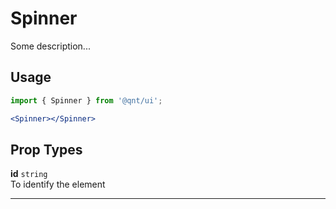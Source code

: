 # Spinner

Some description...

## Usage

```js
import { Spinner } from '@qnt/ui';
```

```jsx
<Spinner></Spinner>
```

## Prop Types

**id** `string`<br />
To identify the element

---
